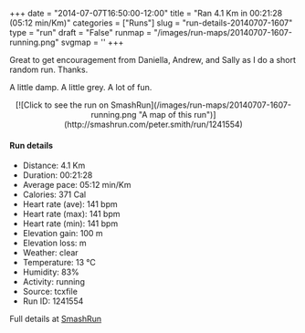 +++
date = "2014-07-07T16:50:00-12:00"
title = "Ran 4.1 Km in 00:21:28 (05:12 min/Km)"
categories = ["Runs"]
slug = "run-details-20140707-1607"
type = "run"
draft = "False"
runmap = "/images/run-maps/20140707-1607-running.png"
svgmap = '<polyline points="5 45, 10 47, 22 32, 38 42, 60 49, 68 66, 82 69, 83 68, 88 63, 95 60, 99 52, 100 48, 95 39, 88 39, 76 46, 74 47, 71 47, 65 54, 62 53, 59 49, 43 45, 34 40, 22 33, 16 38, 10 48, 0 45">'
+++

Great to get encouragement from Daniella, Andrew, and Sally as I do a short random run. Thanks. 

A little damp. A little grey. A lot of fun. 



<!--more-->

<center>
[![Click to see the run on SmashRun](/images/run-maps/20140707-1607-running.png "A map of this run")](http://smashrun.com/peter.smith/run/1241554)
</center>

#### Run details

* Distance: 4.1 Km
* Duration: 00:21:28
* Average pace: 05:12 min/Km
* Calories: 371 Cal
* Heart rate (ave): 141 bpm
* Heart rate (max): 141 bpm
* Heart rate (min): 141 bpm
* Elevation gain: 100 m
* Elevation loss:  m
* Weather: clear
* Temperature: 13 &deg;C
* Humidity: 83%
* Activity: running
* Source: tcxfile
* Run ID: 1241554

Full details at [SmashRun](http://smashrun.com/peter.smith/run/1241554)